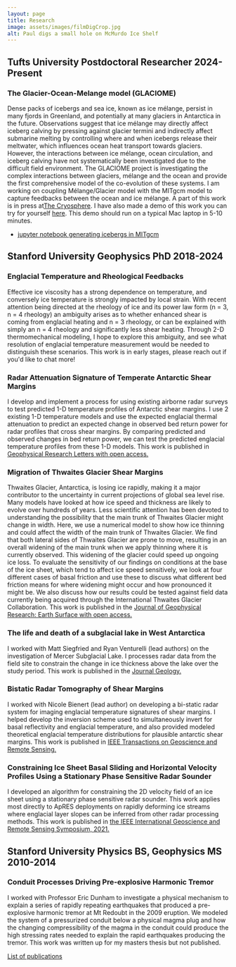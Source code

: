 ```yaml
---
layout: page
title: Research	
image: assets/images/filmDigCrop.jpg
alt: Paul digs a small hole on McMurdo Ice Shelf
---
```

## Tufts University Postdoctoral Researcher 2024-Present

### The Glacier-Ocean-Melange model (GLACIOME)
Dense packs of icebergs and sea ice, known as ice mélange, persist in many fjords in Greenland, and potentially at many glaciers in Antarctica in the future. Observations suggest that ice mélange may directly affect iceberg calving by pressing against glacier termini and indirectly affect submarine melting by controlling where and when icebergs release their meltwater, which influences ocean heat transport towards glaciers. However, the interactions between ice mélange, ocean circulation, and iceberg calving have not systematically been investigated due to the difficult field environment. The GLACIOME project is investigating the complex interactions between glaciers, mélange and the ocean and provide the first comprehensive model of the co-evolution of these systems. I am working on coupling Mélange/Glacier model with the MITgcm model to capture feedbacks between the ocean and ice mélange. A part of this work is in press at[The Cryosphere](https://doi.org/10.5194/egusphere-2025-1555). I have also made a demo of this work you can try for yourself [here](https://github.com/somonesummers/demoMITgcm). This demo should run on a typical Mac laptop in 5-10 minutes. 

<ul class="actions">
	<li><a href="{{ 'notYourAverageBerg.html' | absolute_url }}" class="button">jupyter notebook generating icebergs in MITgcm</a></li>
      </ul>

## Stanford University Geophysics PhD 2018-2024

### Englacial Temperature and Rheological Feedbacks
Effective ice viscosity has a strong dependence on temperature, and conversely ice temperature is strongly impacted by local strain. With recent attention being directed at the rheology of ice and its power law form (n = 3, n = 4 rheology) an ambiguity arises as to whether enhanced shear is coming from englacial heating and n = 3 rheology, or can be explained with simply an n = 4 rheology and significantly less shear heating. Through 2-D thermomechanical modeling, I hope to explore this ambiguity, and see what resolution of englacial temperature measurement would be needed to distinguish these scenarios. This work is in early stages, please reach out if you'd like to chat more! 


### Radar Attenuation Signature of Temperate Antarctic Shear Margins
I develop and implement a process for using existing airborne radar surveys to test predicted 1-D temperature profiles of Antarctic shear margins. I use 2 existing 1-D temperature models and use the expected englacial thermal attenuation to predict an expected change in observed bed return power for radar profiles that cross shear margins. By comparing predicted and observed changes in bed return power, we can test the predicted englacial temperature profiles from these 1-D models. This work is published in [Geophysical Research Letters with open access.](https://doi.org/10.1029/2023GL106893)

### Migration of Thwaites Glacier Shear Margins
Thwaites Glacier, Antarctica, is losing ice rapidly, making it a major contributor to the uncertainty in current projections of global sea level rise. Many models have looked at how ice speed and thickness are likely to evolve over hundreds of years. Less scientific attention has been devoted to understanding the possibility that the main trunk of Thwaites Glacier might change in width. Here, we use a numerical model to show how ice thinning and could affect the width of the main trunk of Thwaites Glacier. We find that both lateral sides of Thwaites Glacier are prone to move, resulting in an overall widening of the main trunk when we apply thinning where it is currently observed. This widening of the glacier could speed up ongoing ice loss. To evaluate the sensitivity of our findings on conditions at the base of the ice sheet, which tend to affect ice speed sensitively, we look at four different cases of basal friction and use these to discuss what different bed friction means for where widening might occur and how pronounced it might be. We also discuss how our results could be tested against field data currently being acquired through the International Thwaites Glacier Collaboration. 
This work is published in the [Journal of Geophysical Research: Earth Surface with open access.](https://doi.org/10.1029/2022JF006958)

### The life and death of a subglacial lake in West Antarctica
I worked with Matt Siegfried and Ryan Venturelli (lead authors) on the investigation of Mercer Subglacial Lake. I processes radar data from the field site to constrain the change in ice thickness above the lake over the study period. 
This work is published in the [Journal Geology.](https://doi.org/10.1130/G50995.1)

### Bistatic Radar Tomography of Shear Margins
I worked with Nicole Bienert (lead author) on developing a bi-static radar system for imaging englacial temperature signatures of shear margins. I helped develop the inversion scheme used to simultaneously invert for basal reflectivity and englacial temperature, and also provided modeled theoretical englacial temperature distributions for plausible antarctic shear margins. 
This work is published in [IEEE Transactions on Geoscience and Remote Sensing.](https://doi.org/10.1109/TGRS.2022.3213047)

### Constraining Ice Sheet Basal Sliding and Horizontal Velocity Profiles Using a Stationary Phase Sensitive Radar Sounder
I developed an algorithm for constraining the 2D velocity field of an ice sheet using a stationary phase sensitive radar sounder. This work applies most directly to ApRES deployments on rapidly deforming ice streams where englacial layer slopes can be inferred from other radar processing methods. 
This work is published in [the IEEE International Geoscience and Remote Sensing Symposium, 2021.](https://doi.org/10.1109/IGARSS47720.2021.9554535)

## Stanford University Physics BS, Geophysics MS 2010-2014 

### Conduit Processes Driving Pre-explosive Harmonic Tremor
I worked with Professor Eric Dunham to investigate a physical mechanism to explain a series of rapidly repeating earthquakes that produced a pre-explosive harmonic tremor at Mt Redoubt in the 2009 eruption. We modeled the system of a pressurized conduit below a physical magma plug and how the changing compressibility of the magma in the conduit could produce the high stressing rates needed to explain the rapid earthquakes producing the tremor. This work was written up for my masters thesis but not published. 

<a href="{{ 'publications.html' | absolute_url }}" class="button">List of publications</a>


